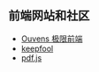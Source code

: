 前端网站和社区
---

* [Ouvens 极限前端](http://jixianqianduan.com/)
* [keepfool](http://www.cnblogs.com/keepfool)
* [pdf.js](http://mozilla.github.io/pdf.js/)